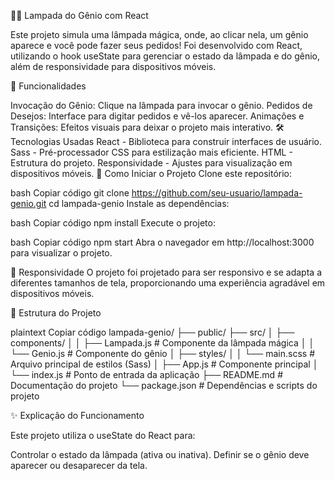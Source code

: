 🧞‍♂️ Lampada do Gênio com React

Este projeto simula uma lâmpada mágica, onde, ao clicar nela, um gênio aparece e você pode fazer seus pedidos! Foi desenvolvido com React, utilizando o hook useState para gerenciar o estado da lâmpada e do gênio, além de responsividade para dispositivos móveis.

🎉 Funcionalidades

Invocação do Gênio: Clique na lâmpada para invocar o gênio.
Pedidos de Desejos: Interface para digitar pedidos e vê-los aparecer.
Animações e Transições: Efeitos visuais para deixar o projeto mais interativo.
🛠 Tecnologias Usadas
React - Biblioteca para construir interfaces de usuário.
Sass - Pré-processador CSS para estilização mais eficiente.
HTML - Estrutura do projeto.
Responsividade - Ajustes para visualização em dispositivos móveis.
🚀 Como Iniciar o Projeto
Clone este repositório:

bash
Copiar código
git clone https://github.com/seu-usuario/lampada-genio.git
cd lampada-genio
Instale as dependências:

bash
Copiar código
npm install
Execute o projeto:

bash
Copiar código
npm start
Abra o navegador em http://localhost:3000 para visualizar o projeto.

📱 Responsividade
O projeto foi projetado para ser responsivo e se adapta a diferentes tamanhos de tela, proporcionando uma experiência agradável em dispositivos móveis.

🧩 Estrutura do Projeto

plaintext
Copiar código
lampada-genio/
├── public/
├── src/
│   ├── components/
│   │   ├── Lampada.js      # Componente da lâmpada mágica
│   │   └── Genio.js        # Componente do gênio
│   ├── styles/
│   │   └── main.scss       # Arquivo principal de estilos (Sass)
│   ├── App.js              # Componente principal
│   └── index.js            # Ponto de entrada da aplicação
├── README.md               # Documentação do projeto
└── package.json            # Dependências e scripts do projeto


✨ Explicação do Funcionamento

Este projeto utiliza o useState do React para:

Controlar o estado da lâmpada (ativa ou inativa).
Definir se o gênio deve aparecer ou desaparecer da tela.
